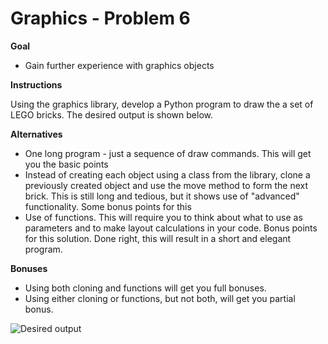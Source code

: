 # Graphics - Problem 6

**Goal**
- Gain further experience with graphics objects

**Instructions**

Using the graphics library, develop a Python program to draw the a set of LEGO bricks. The desired output is shown below.

**Alternatives**
- One long program - just a sequence of draw commands. This will get you the basic points
- Instead of creating each object using a class from the library, clone a previously created object and use the move method to form the next brick. This is still long and tedious, but it shows use of "advanced" functionality. Some bonus points for this
- Use of functions. This will require you to think about what to use as parameters and to make layout calculations in your code. Bonus points for this solution. Done right, this will result in a short and elegant program.

**Bonuses**
- Using both cloning and functions will get you full bonuses.
- Using either cloning or functions, but not both, will get you partial bonus.

![Desired output](LEGOS.png)
